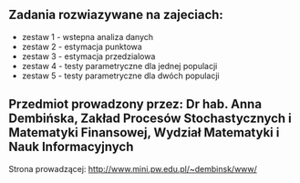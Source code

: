 ## Zadania rozwiazywane na zajeciach:
- zestaw 1 - wstepna analiza danych
- zestaw 2 - estymacja punktowa
- zestaw 3 - estymacja przedzialowa
- zestaw 4 - testy parametryczne dla jednej populacji
- zestaw 5 - testy parametryczne dla dwóch populacji


## Przedmiot prowadzony przez: Dr hab. Anna Dembińska, Zakład Procesów Stochastycznych i Matematyki Finansowej, Wydział Matematyki i Nauk Informacyjnych
Strona prowadzącej: http://www.mini.pw.edu.pl/~dembinsk/www/
